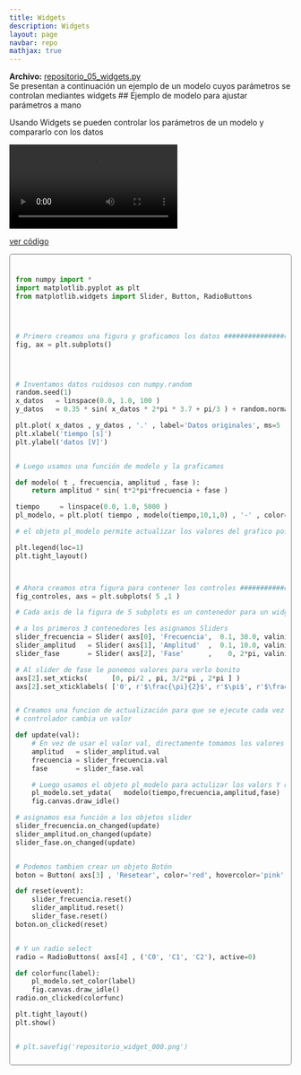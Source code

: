 ```yaml
---
title: Widgets
description: Widgets
layout: page
navbar: repo
mathjax: true
---
```


<div class="alert alert-info" role="alert" >
  <strong>Archivo:</strong> <a href="../repositorio_05_widgets.py"> repositorio_05_widgets.py </a>
</div>
Se presentan a continuación un ejemplo de un modelo cuyos parámetros se
controlan mediantes widgets
## Ejemplo de modelo para ajustar parámetros a mano

Usando Widgets se pueden controlar los parámetros de un modelo
y compararlo con los datos

![grafico](video_widget.mp4 "video_widget.mp4")

<a data-toggle="collapse" href="#desplegable000" aria-expanded="false" aria-controls="desplegable000">ver código<span class="caret"></span></a>

<div id="desplegable000" class="collapse" markdown="1" style="padding: 10px; border: 1px solid gray; border-radius: 5px;">

```python

from numpy import *
import matplotlib.pyplot as plt
from matplotlib.widgets import Slider, Button, RadioButtons




# Primero creamos una figura y graficamos los datos ###########################
fig, ax = plt.subplots()




# Inventamos datos ruidosos con numpy.random
random.seed(1)
x_datos   = linspace(0.0, 1.0, 100 )
y_datos   = 0.35 * sin( x_datos * 2*pi * 3.7 + pi/3 ) + random.normal(size=100)/40

plt.plot( x_datos , y_datos , '.' , label='Datos originales', ms=5 )
plt.xlabel('tiempo [s]')
plt.ylabel('datos [V]')


# Luego usamos una función de modelo y la graficamos

def modelo( t , frecuencia, amplitud , fase ):
    return amplitud * sin( t*2*pi*frecuencia + fase )

tiempo     = linspace(0.0, 1.0, 5000 )
pl_modelo, = plt.plot( tiempo , modelo(tiempo,10,1,0) , '-' , color='C3', label='modelo', lw=2, alpha=0.7  )

# el objeto pl_modelo permite actualizar los valores del grafico posterioremente

plt.legend(loc=1)
plt.tight_layout()



# Ahora creamos otra figura para contener los controles #######################
fig_controles, axs = plt.subplots( 5 ,1 )

# Cada axis de la figura de 5 subplots es un contenedor para un widget

# a los primeros 3 contenedores les asignamos Sliders
slider_frecuencia = Slider( axs[0], 'Frecuencia',  0.1, 30.0, valinit=10 )
slider_amplitud   = Slider( axs[1], 'Amplitud'  ,  0.1, 10.0, valinit=1 )
slider_fase       = Slider( axs[2], 'Fase'      ,    0, 2*pi, valinit=0 )

# Al slider de fase le ponemos valores para verlo bonito
axs[2].set_xticks(      [0, pi/2 , pi, 3/2*pi , 2*pi ] )
axs[2].set_xticklabels( ['0', r'$\frac{\pi}{2}$', r'$\pi$', r'$\frac{3}{2}\pi$', r'$2\pi$'] )


# Creamos una funcion de actualización para que se ejecute cada vez que un
# controlador cambia un valor

def update(val):
    # En vez de usar el valor val, directamente tomamos los valores de cada control
    amplitud   = slider_amplitud.val
    frecuencia = slider_frecuencia.val
    fase       = slider_fase.val

    # Luego usamos el objeto pl_modelo para actulizar los valors Y del gráfico
    pl_modelo.set_ydata(   modelo(tiempo,frecuencia,amplitud,fase)    )
    fig.canvas.draw_idle()

# asignamos esa función a los objetos slider
slider_frecuencia.on_changed(update)
slider_amplitud.on_changed(update)
slider_fase.on_changed(update)


# Podemos tambien crear un objeto Botón
boton = Button( axs[3] , 'Resetear', color='red', hovercolor='pink')

def reset(event):
    slider_frecuencia.reset()
    slider_amplitud.reset()
    slider_fase.reset()
boton.on_clicked(reset)


# Y un radio select
radio = RadioButtons( axs[4] , ('C0', 'C1', 'C2'), active=0)

def colorfunc(label):
    pl_modelo.set_color(label)
    fig.canvas.draw_idle()
radio.on_clicked(colorfunc)

plt.tight_layout()
plt.show()


# plt.savefig('repositorio_widget_000.png')
```
</div>
